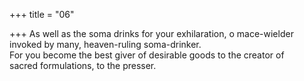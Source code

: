 +++
title = "06"

+++
As well as the soma drinks for your exhilaration, o mace-wielder  invoked by many, heaven-ruling soma-drinker.  
For you become the best giver of desirable goods to the creator of  
sacred formulations, to the presser.  